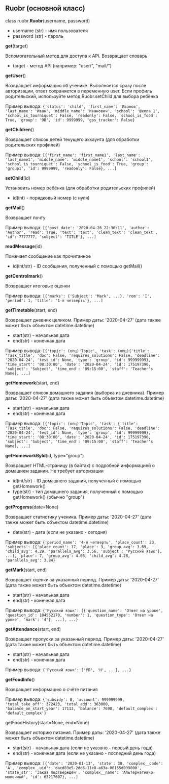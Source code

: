 ## Ruobr (основной класс)
class ruobr.**Ruobr**(username, password)
- username (str) - имя пользователя
- password (str) - пароль

**get**(target)

Вспомогательный метод для доступа к API. Возвращает словарь
- target - метод API (например: "user/", "mail/")

**getUser**()

Возвращает информацию об ученике. Выполняется сразу после авторизации, ответ сохраняется в переменную user. Если профиль родительский, используйте метод Ruobr.setChild для выбора ребёнка

Пример вывода:
```{'status': 'child', 'first_name': 'Иванов', 'last_name': 'Иван', 'middle_name': 'Иванович', 'school': 'Школа 1', 'school_is_tourniquet': False, 'readonly': False, 'school_is_food': True, 'group': '9В', 'id': 9999999, 'gps_tracker': False}```

**getChildren**()

Возвращает список детей текущего аккаунта (для обработки родительских профилей)

Пример вывода:
```[{'first_name': 'first_name1', 'last_name': 'last_name1', 'middle_name': 'middle_name1', 'school': 'school1', 'school_is_tourniquet': False, 'school_is_food': True, 'group': 'group1', 'id': 9999999, 'readonly': False}, ...]```

**setChild**(id)

Установить номер ребёнка (для обработки родительских профилей)
- id(int) - порядковый номер (с нуля)

**getMail**()

Возвращает почту

Пример вывода:
```[{'post_date': '2020-04-26 22:36:11', 'author': 'Author', 'read': True, 'text': 'text', 'clean_text': 'clean_text', 'id': 7777777, 'subject': 'TITLE'}, ...]```

**readMessage**(id)

Помечает сообщение как прочитанное
- id(int/str) - ID сообщения, полученный с помощью getMail()

**getControlmark**()

Возвращает итоговые оценки

Пример вывода:
```[{'marks': {'Subject': 'Mark', ...}, 'rom': 'I', 'period': 1, 'title': '1-я четверть'}, ...]```

**getTimetable**(start, end)

Возвращает дневник целиком. Пример даты: '2020-04-27' (дата также может быть объектом datetime.datetime)
- start(str) - начальная дата
- end(str) - конечная дата

Пример вывода:
```[{'topic': (опц)'Topic', 'task': (опц){'title': 'Task_title', 'doc': False, 'requires_solutions': False, 'deadline': '2020-04-24', 'test_id': None, 'type': 'group', 'id': 99999999}, 'time_start': '08:30:00', 'date': '2020-04-24', 'id': 175197390, 'subject': 'Subject', 'time_end': '09:15:00', 'staff': 'Teacher's Name}, ...]```

**getHomework**(start, end)

Возвращает список домашнего задания (выборка из дневника). Пример даты: '2020-04-27' (дата также может быть объектом datetime.datetime)
- start(str) - начальная дата
- end(str) - конечная дата

Пример вывода:
```[{'topic': (опц)'Topic', 'task': {'title': 'Task_title', 'doc': False, 'requires_solutions': False, 'deadline': '2020-04-24', 'test_id': None, 'type': 'group', 'id': 99999999}, 'time_start': '08:30:00', 'date': '2020-04-24', 'id': 175197390, 'subject': 'Subject', 'time_end': '09:15:00', 'staff': 'Teacher's Name}, ...]```

**getHomeworkById**(id, type="group")

Возвращает HTML-страницу (в байтах) с  подробной информацией о домашнем задании. Не требует авторизации
- id(int/str) - ID домашнего задания, полученный с помощью getHomework()
- type(str) - тип домашнего задания, полученный с помощью getHomework() (обычно "group")

**getProgerss**(date=None)

Возвращает статистику ученика. Пример даты: '2020-04-27' (дата также может быть объектом datetime.datetime)
- date(str) - дата (если не указано - сегодня)

Пример вывода:
```{'period_name': '4-я четверть', 'place_count': 23, 'subjects': [{'place_count': 17, 'place': 3, 'group_avg': 3.69, 'child_avg': 4.29, 'parallels_avg': 3.56, 'subject': 'Русский язык'}, ...], 'place': 7, 'group_avg': 4.05, 'child_avg': 4.28, 'parallels_avg': 3.84}```

**getMark**(start, end)

Возвращает оценки за указанный период. Пример даты: '2020-04-27' (дата также может быть объектом datetime.datetime)
- start(str) - начальная дата
- end(str) - конечная дата

Пример вывода:
```{'Русский язык': [{'question_name': 'Ответ на уроке', 'question_id': 104552170, 'number': 1, 'question_type': 'Ответ на уроке', 'mark': '4'}, ...], ...}```

**getAttendance**(start, end)

Возвращает пропуски за указанный период. Пример даты: '2020-04-27' (дата также может быть объектом datetime.datetime)
- start(str) - начальная дата
- end(str) - конечная дата

Пример вывода:
```{'Русский язык': ['УП', 'Н', ...], ...}```

**getFoodInfo**()

Возвращает информацию о счёте питания

Пример вывода:
```{'subsidy': 0, 'account': 999999999, 'total_take_off': 372423, 'total_add': 363000, 'balance_on_start_year': 17113, 'balance': 7690, 'default_complex': 'default_complex'}```

getFoodHistory(start=None, end=None)

Возвращает историю питания. Пример даты: '2020-04-27' (дата также может быть объектом datetime.datetime)
- start(str) - начальная дата (если не указано - первый день года)
- end(str) - конечная дата (если не указано - последний день года)

Пример вывода:
```[{'date': '2020-01-13', 'state': 30, 'complex__code': 'А', 'complex__uid': 'dacd83e5-2dd6-11e8-a63a-00155d039800', 'state_str': 'Заказ подтверждён', 'complex__name': 'Альтернативно-молочный', 'id': 63217607}, ...]```
